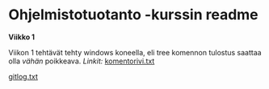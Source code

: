 # Ohjelmistotuotanto -kurssin readme
**Viikko 1**

Viikon 1 tehtävät tehty windows koneella, eli tree komennon tulostus saattaa olla *vähän* poikkeava.
*Linkit:*
[komentorivi.txt](https://github.com/attesan/ot-harjoitustyo/blob/master/laskarit/viikko1/komentorivi.txt)

[gitlog.txt](https://github.com/attesan/ot-harjoitustyo/blob/master/laskarit/viikko1/gitlog.txt)
